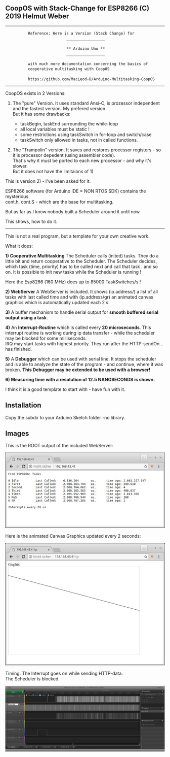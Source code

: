 


  CoopOS with Stack-Change for ESP8266  (C) 2019 Helmut Weber
  -----------------------------------------------------------


  -----------------------------------------------------------------------

              Reference: Here is a Version (Stack Change) for 
                               _________________
              
                               ** Arduino Uno **
                               _________________
              
              with much more documentation concerning the basics of 
              cooperative multitasking with CoopOS
              
              https://github.com/MacLeod-D/Arduino-Multitasking-CoopOS

 -----------------------------------------------------------------------



  CoopOS exists in 2 Versions:

  1) The "pure" Version. It uses standard Ansi-C, is prozessor independent   
     and the fastest version. My prefered version.   
     But it has some drawbacks:   
     - taskBegin, taskEnd surrounding the while-loop   
     - all local variables must be static !   
     - some restrictions using taskSwitch in for-loop and switch/case   
     - taskSwitch only allowed in tasks, not in called functions.   

  2) The "Trampolin" version. It saves and restores processor registers - so   
     it is processor depedent (using assembler code).   
     That's why it must be ported to each new processor - and why it's slower.   
     But it does not have the limitaions of 1)

  This is version 2) - I've been asked for it.

  ESP8266 software (for Arduino IDE = NON RTOS SDK) contains the mysterious    
  cont.h, cont.S - which are the base for multitasking.   
  
  But as far as I know nobody built a Scheduler around it until now.   

  This shows, how to do it.

  -----------------------------------------------------------------------

  This is not a real program, but a template for your own creative work.

  What it does:

  **1) Cooperative Multitasking**
  The Scheduler calls (inited) tasks. They do a little bit and return cooperative to
  the Scheduler. The Scheduler decides, which task (time, priority) has to be called next 
  and call that task . and so on.
  It is possible to init new tasks while the Scheduler is running !
  
  Here the  Esp8266 (160 MHz) does up to 85000 TaskSwitches/s !

  **2) WebServer**
  A WebServer is included. It shows (ip.address/) a list of all tasks with last called time
  and with (ip.address/gr) an animated canvas graphics which is automatically updated each 2 s.

  **3)** A buffer mechanism to handle serial output for **smooth buffered serial output using a task**.

  **4)** An **Interrupt-Routine** which is called every **20 microseconds**. This interrupt routine is working
  during ip data transfer - while the scheduler may be blocked for some milliseconds.   
  IRQ may start tasks with highest priority. They run after the HTTP-sendOn... has finished.

  **5)** A **Debugger** which can be used with serial line. It stops the scheduler and is able to analyze
  the state of the program - and continue, where it was broken.
  **This Debugger may be extended to be used with a browser!**
  
  **6) Measuring time with a resolution of 12.5 NANOSECONDS is shown.**  

  
  I think it is a good template to start with - have fun with it.
  
  
Installation
------------


Copy the subdir to your Arduino Sketch folder -no library.


Images
------

This is the ROOT output of the included WebServer:   

 ![Image1](./Image1.jpg?raw=true "HTTP output ROOT")


Here is the animated Canvas Graphics updated every 2 seconds:
 
 ![Image2](./Image2.jpg?raw=true "HTTP output Canvas Graphis")
 
 
Timing. The Interrupt goes on while sending HTTP-data.    
The Scheduler is blocked.   

 ![Image3](./Image3.jpg?raw=true "Timing")
 
